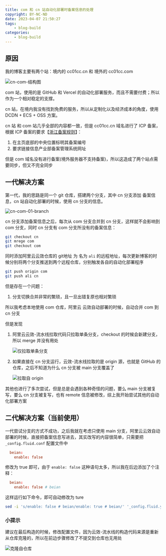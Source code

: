 ```yaml
---
title: com 和 cn 站自动化部署时备案信息的处理
copyright: BY-NC-ND
date: 2023-04-07 21:50:27
tags:
    - blog-build
categories:
    - blog-build
---
```


## 原因

我的博客主要有两个站：境内的 cc01cc.cn 和 境外的 cc01cc.com

![cn-com-结构图](https://v01.static.cc01cc.cn/cn-com-01.jpg)

com 站，使用的是 GitHub 和 Vercel 的自动化部署服务，而且不需要付费；所以作为一个相对稳定的支撑。

cn 站，在境内我没有找到免费的服务，所以从定制化以及经济成本的角度，使用 DCDN + ECS + OSS 方案。

cn 站 和 com 站几乎全部的内容都一致，但是 cc01cc.cn 域名进行了 ICP 备案，根据 ICP 备案的要求【[浙江备案规则](https://help.aliyun.com/document_detail/50264.html#section-z5r-zxv-7ro)】：

1. 在主页底部的中央位置标明其备案编号
2. 要求链接信息产业部备案管理系统网址

但是 com 域名没有进行备案(境外服务器不支持备案)，所以这造成了两个站点需要同步，但又不完全同步

## 一代解决方案

第一代，我的思路是同一个 git 仓库，搭建两个分支，其中 cn 分支添加 备案信息，cn 站自动化部署的时候，使用 cn 分支的信息。

![cn-com-01-branch](https://v01.static.cc01cc.cn/cn-com-01-branch.jpg)

cn 分支添加备案信息之后，每次从 com 分支合并到 cn 分支，这样就不会影响到 com 分支，同时 cn 分支有 com 分支所没有的备案信息：

```bash
git checkout cn
git mrege com
git checkout com
```

同时添加阿里云云效仓库的 git地址 为 名为 `ali` 的远程地址，每次更新博客的时候分别将两个分支推送到两个远程仓库，分别触发各自的自动化部署程序

```bash
git push origin com
git push ali cn
```

但是存在一个问题：

1. 分支切换合并非常的繁琐，且一旦出错复原也相对繁琐

所以我考虑本地使用 com 仓库，阿里云 云效自动部署的时候，自动合并 com 到 cn 分支

但是发现

1. 阿里云云效-流水线拉取代码只拉取单条分支，checkout 的时候会新建分支，所以 merge 并没有用处

    ![仅拉取单条分支](https://v01.static.cc01cc.cn/20230407225029.png)

2. 如果直接在 cn 分支运行，云效-流水线拉取的是 origin 源，也就是 GitHub 的仓库，之后不知道为什么 cn 分支被 main 分支覆盖了

    ![拉取自 origin](https://v01.static.cc01cc.cn/20230407225537.png)

其他也进行了多次尝试，但是总是会遇到各种奇怪的问题，要么 main 分支被复写，要么 cn 分支被复写，也有 remote 信息被修改，综上我开始尝试其他的自动化部署方案

## 二代解决方案（当前使用）

一代尝试分支的方式不成功，之后我就在考虑只使用 main 分支，阿里云云效自动部署的时候，直接把备案信息写进去，其实改写的内容很简单，只需要把 `_config.fluid.conf` 配置文件中

```conf
  beian:
    enable: false
```

修改为 true 即可，由于 `enable: false` 这种语句太多，所以我在后边添加了个注释：

```conf
  beian:
    enable: false # beian
```

这样运行如下命令，即可自动修改为 ture

```bash
sed -i 's/enable: false # beian/enable: true # beian/' '_config.fluid.yml'
```

### 小提示

建议在最后构造的时候，修改配置文件，因为云效-流水线的构造代码来源是重新从仓库克隆的，所以在前边步骤修改了不提交到仓库也无用处

![克隆自仓库](https://v01.static.cc01cc.cn/20230407230735.png)

<!--
Copyright © 2023 [cc01cc](https://github.com/cc01cc)

本页面采用 [知识共享署名-非商业性使用 4.0 国际许可协议](http://creativecommons.org/licenses/by-nc/4.0/) 进行许可。

转载请注明原始地址：<https://cc01cc.com/>
-->
